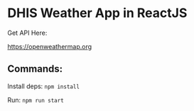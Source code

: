 # DHIS Weather App in ReactJS

Get API Here:

https://openweathermap.org

## Commands:

Install deps: `npm install`

Run: `npm run start`

